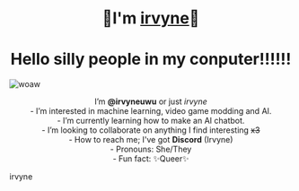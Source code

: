 <h1 align="center">🐇I'm <a href="https://irvyne.carrd.co/" target="_blank">irvyne</a>🐇</h1>
<h1 align="center">Hello silly people in my conputer!!!!!! </h1>

![woaw](https://github.com/irvyneuwu/irvyneuwu/assets/156880718/ddae5cb0-6812-4e2f-abe0-d3ab5512e9cb)

<p align="center">I’m <b>@irvyneuwu</b> or just <i>irvyne</i> <br>
- I’m interested in machine learning, video game modding and AI.<br>
- I’m currently learning how to make an AI chatbot.<br>
- I’m looking to collaborate on anything I find interesting <s>x3</s><br>
- How to reach me; I've got <b>Discord</b> (Irvyne)<br>
- Pronouns: She/They<br>
- Fun fact: ✨Queer✨ </p>

<footer>
<p>irvyne</p></footer>
